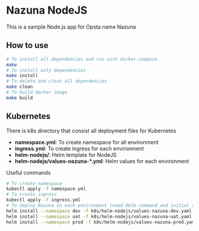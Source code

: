 # Nazuna NodeJS

This is a sample Node.js app for Opsta name Nazuna

## How to use

```bash
# To install all dependencies and run with docker-compose
make
# To install only dependencies
make install
# To delete and clean all dependencies
make clean
# To build docker image
make build
```

## Kubernetes

There is k8s directory that consist all deployment files for Kubernetes

- **namespace.yml**: To create namespace for all environment
- **ingress.yml**: To create ingress for each environment
- **helm-nodejs/**: Helm template for NodeJS
- **helm-nodejs/values-nazuna-*.yml**: Helm values for each environment

Useful commands

```bash
# To create namespace
kubectl apply -f namespace.yml
# To create ingress
kubectl apply -f ingress.yml
# To deploy Nazuna on each environment (need Helm command and initial server first)
helm install --namespace dev -f k8s/helm-nodejs/values-nazuna-dev.yaml --name nazuna-dev k8s/helm-nodejs
helm install --namespace uat -f k8s/helm-nodejs/values-nazuna-uat.yaml --name nazuna-uat k8s/helm-nodejs
helm install --namespace prod -f k8s/helm-nodejs/values-nazuna-prod.yaml --name nazuna-prod k8s/helm-nodejs
```
